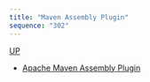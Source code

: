 ```yaml
---
title: "Maven Assembly Plugin"
sequence: "302"
---
```


[UP](/maven-index.html)


- [Apache Maven Assembly Plugin](https://maven.apache.org/plugins/maven-assembly-plugin/index.html)
